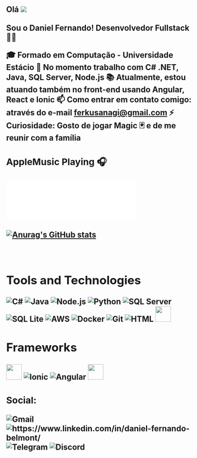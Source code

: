 <h2 align="left">
 <abc>
  <br>Olá <img src="https://user-images.githubusercontent.com/42378118/110234147-e3259600-7f4e-11eb-95be-0c4047144dea.gif" width="30"><br> 
  <br> Sou o Daniel Fernando! Desenvolvedor Fullstack 👨‍💻<br>

🎓 Formado em Computação - Universidade Estácio
🔭 No momento trabalho com C# .NET, Java, SQL Server, Node.js
📚 Atualmente, estou atuando também no front-end usando Angular, React e Ionic
📫 Como entrar em contato comigo: através do e-mail ferkusanagi@gmail.com
⚡ Curiosidade: Gosto de jogar Magic 🃏 e de me reunir com a família 



### AppleMusic Playing 🎧

<img src="https://raw.githubusercontent.com/kittinan/spotify-github-profile/a020cc12ed9a2f5501bb302a1b7f386749a14f1d/img/novatorem.svg" alt="codeSTACKr Spotify Playing" width="350" />

<br />

[![Anurag's GitHub stats](https://github-readme-stats.vercel.app/api?username=belmontsky&theme=tokyonight)](https://github.com/anuraghazra/github-readme-stats)

<br />

## Tools and Technologies

<img src="https://cdn.jsdelivr.net/gh/devicons/devicon/icons/csharp/csharp-original.svg" alt="C#" width="42" height="42" /> <img src="https://cdn.jsdelivr.net/gh/devicons/devicon/icons/java/java-original-wordmark.svg" alt="Java" width="42" height="42" /> <img src="https://cdn.jsdelivr.net/gh/devicons/devicon/icons/nodejs/nodejs-original.svg" alt="Node.js" width="42" height="42"/>  <img src="https://cdn.jsdelivr.net/gh/devicons/devicon/icons/python/python-original-wordmark.svg" alt="Python" width="42" height="42" />  <img src="https://cdn.jsdelivr.net/gh/devicons/devicon/icons/microsoftsqlserver/microsoftsqlserver-plain-wordmark.svg" alt="SQL Server" width="42" height="42"/> <img src="https://cdn.jsdelivr.net/gh/devicons/devicon/icons/sqlite/sqlite-original-wordmark.svg" alt="SQL Lite" width="42" height="42"/> <img src="https://cdn.jsdelivr.net/gh/devicons/devicon/icons/amazonwebservices/amazonwebservices-original-wordmark.svg" alt="AWS" width="42" height="42"/> <img src="https://cdn.jsdelivr.net/gh/devicons/devicon/icons/docker/docker-original.svg" alt="Docker" width="42" height="42"/> <img src="https://cdn.jsdelivr.net/gh/devicons/devicon/icons/git/git-original.svg" alt="Git" width="42" height="42"/> <img src="https://cdn.jsdelivr.net/gh/devicons/devicon/icons/html5/html5-original.svg" alt="HTML" width="42" height="42"/> <img src="https://cdn.jsdelivr.net/gh/devicons/devicon/icons/bash/bash-original.svg" width="42" height="42"/>
          
## Frameworks


<img src="https://cdn.jsdelivr.net/gh/devicons/devicon/icons/dotnetcore/dotnetcore-original.svg" width="42" height="42"/> <img src="https://cdn.jsdelivr.net/gh/devicons/devicon/icons/ionic/ionic-original-wordmark.svg" alt="Ionic" width="42" height="42"/> <img src="https://cdn.jsdelivr.net/gh/devicons/devicon/icons/angularjs/angularjs-original.svg" alt="Angular" width="42" height="42"/> <img src="https://cdn.jsdelivr.net/gh/devicons/devicon/icons/react/react-original-wordmark.svg" width="42" height="42"/>

### Social:

<img alt="Gmail" src="https://img.shields.io/badge/Gmail-D14836?style=for-the-badge&logo=gmail&logoColor=white" /> 	<img alt="https://www.linkedin.com/in/daniel-fernando-belmont/" src="https://img.shields.io/badge/linkedin%20-%230077B5.svg?&style=for-the-badge&logo=linkedin&logoColor=white"/> <img alt="Telegram" src="https://img.shields.io/badge/Telegram-2CA5E0?style=for-the-badge&logo=telegram&logoColor=white" /> <img alt="Discord" src="https://img.shields.io/badge/%3CServer%3E%20-%237289DA.svg?&style=for-the-badge&logo=discord&logoColor=white"/>


